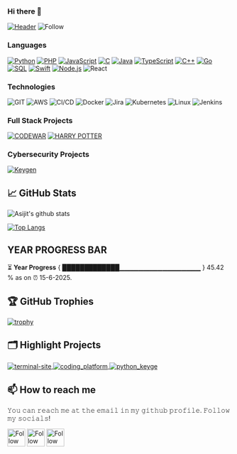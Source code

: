 ### Hi there 👋

[![Header](https://raw.githubusercontent.com/paulasijit/paulasijit/main/asijit_gif.gif)](https://www.linkedin.com/in/asijit-paul-2142881a2/)
![Follow](https://img.shields.io/github/followers/paulasijit?label=Follow&style=social)

### Languages

[![Python](https://img.shields.io/badge/-Python-000?&logo=python)](https://github.com/paulasijit?tab=repositories&q=&type=&language=python)
[![PHP](https://img.shields.io/badge/-Php-000?&logo=Php)](https://github.com/paulasijit?tab=repositories&q=&type=&language=php)
[![JavaScript](https://img.shields.io/badge/-JavaScript-000?&logo=JavaScript&logoColor=ddc508)](https://github.com/paulasijit?tab=repositories&q=&type=&language=javascript)
[![C](https://img.shields.io/badge/-C-000?&logo=C)](https://github.com/paulasijit?tab=repositories&q=&type=&language=c)
[![Java](https://img.shields.io/badge/-Java-000?&logo=Java&logoColor=007396)](https://github.com/paulasijit?tab=repositories&q=&type=&language=java)
[![TypeScript](https://img.shields.io/badge/-TypeScript-000?&logo=TypeScript&logoColor=007ACC)](https://github.com/paulasijit?tab=repositories&q=&type=&language=typescript)
[![C++](https://img.shields.io/badge/-C++-000?&logo=c%2b%2b&logoColor=00599C)](https://github.com/paulasijit?tab=repositories&q=&type=&language=cpp)
[![Go](https://img.shields.io/badge/-Golang-000?&logo=go)](https://github.com/paulasijit?tab=repositories&q=&type=&language=go)
[![SQL](https://img.shields.io/badge/-SQL-000?&logo=MySQL&logoColor=4479A1)](https://github.com/paulasijit?tab=repositories&q=&type=&language=sql)
[![Swift](https://img.shields.io/badge/-Swift-000?&logo=Swift)](https://github.com/paulasijit?tab=repositories&q=&type=&language=swift)
[![Node.js](https://img.shields.io/badge/-Node.js-000?&logo=node.js)](https://github.com/paulasijit?tab=repositories&q=&type=&language=node)
![React](https://img.shields.io/badge/-React-000?&logo=React)

### Technologies

![GIT](https://img.shields.io/badge/-Git-000?&logo=Git)
![AWS](https://img.shields.io/badge/-AWS-000?&logo=Amazon-AWS&logoColor=FF9900)
![CI/CD](https://img.shields.io/badge/-CI%2FCD-000?&logo=CircleCI&logoColor=888)
![Docker](https://img.shields.io/badge/-Docker-000?&logo=Docker)
![Jira](https://img.shields.io/badge/-Jira-000?&logo=Jira-Software&logoColor=0052CC)
![Kubernetes](https://img.shields.io/badge/-Kubernetes-000?&logo=Kubernetes)
![Linux](https://img.shields.io/badge/-Linux-000?&logo=Linux&logoColor=FCC624)
![Jenkins](https://img.shields.io/badge/-Jenkins-000?&logo=Jenkins)

### Full Stack Projects

[![CODEWAR](https://img.shields.io/badge/CODEWAR-VERSION1.0-green)](https://github.com/paulasijit/coding_platform)
[![HARRY POTTER](https://img.shields.io/badge/Potter-v1.0-orange)](https://github.com/paulasijit/harry-poter)

### Cybersecurity Projects

[![Keygen](https://img.shields.io/badge/Keygen-v2.0-red)](https://github.com/paulasijit/python_keygen)

## &#x1f4c8; GitHub Stats
![Asijit's github stats](https://github-readme-stats.vercel.app/api?username=paulasijit&show_icons=true&title_color=ffc857&icon_color=8ac926&text_color=daf7dc&bg_color=151515)

[![Top Langs](https://github-readme-stats.vercel.app/api/top-langs/?username=paulasijit&layout=compact&text_color=daf7dc&bg_color=151515)](https://github.com/anuraghazra/github-readme-stats)

## YEAR PROGRESS BAR
⏳ **Year Progress** { █████████████▁▁▁▁▁▁▁▁▁▁▁▁▁▁▁▁▁ } 45.42 % as on ⏰ 15-6-2025.

## 🏆 GitHub Trophies

[![trophy](https://github-profile-trophy.vercel.app/?username=paulasijit&theme=nord&column=7)](https://github.com/ryo-ma/github-profile-trophy)

## 🗂️ Highlight Projects

<a href="https://github.com/paulasijit/terminal-site">
  <img align="center" src="https://github-readme-stats.vercel.app/api/pin/?username=paulasijit&repo=terminal-site&show_icons=true&line_height=27&title_color=6aa6f8&text_color=8a919a&icon_color=6aa6f8&bg_color=0e1116" alt="terminal-site" />
</a>

<a href="https://github.com/paulasijit/coding_platform">
  <img align="center" src="https://github-readme-stats.vercel.app/api/pin/?username=paulasijit&repo=coding_platform&show_icons=true&line_height=27&title_color=6aa6f8&text_color=8a919a&icon_color=6aa6f8&bg_color=0e1116" alt="coding_platform" />
</a>

<a href="https://github.com/paulasijit/python_keygen">
  <img align="center" src="https://github-readme-stats.vercel.app/api/pin/?username=paulasijit&repo=python_keygen&show_icons=true&line_height=27&title_color=6aa6f8&text_color=8a919a&icon_color=6aa6f8&bg_color=0e1116" alt="python_keyge" />
</a>

## 📫 How to reach me
𝚈𝚘𝚞 𝚌𝚊𝚗 𝚛𝚎𝚊𝚌𝚑 𝚖𝚎 𝚊𝚝 𝚝𝚑𝚎 𝚎𝚖𝚊𝚒𝚕 𝚒𝚗 𝚖𝚢 𝚐𝚒𝚝𝚑𝚞𝚋 𝚙𝚛𝚘𝚏𝚒𝚕𝚎. 𝙵𝚘𝚕𝚕𝚘𝚠 𝚖𝚢 𝚜𝚘𝚌𝚒𝚊𝚕𝚜!

[<img src="https://raw.githubusercontent.com/Raymo111/Raymo111/master/socials/linkedin.png" height="40em" align="center" alt="Follow Raymo111 on LinkedIn" title="Follow Asijit on Instagram"/>](https://www.linkedin.com/in/asijit-paul-2142881a2/)
[<img src="https://raw.githubusercontent.com/Raymo111/Raymo111/master/socials/twitter.svg" height="40em" align="center" alt="Follow Raym0111 on Twitter" title="Follow Asijit on Instagram"/>](https://twitter.com/asijit_paul)
[<img src="https://raw.githubusercontent.com/Raymo111/Raymo111/master/socials/instagram.svg" height="40em" align="center" alt="Follow Raymo111 on Instagram" title="Follow Asijit on Instagram"/>](https://instagram.com/heyasijit)

